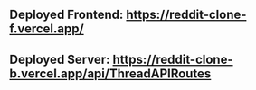 ## Deployed Frontend: https://reddit-clone-f.vercel.app/

## Deployed Server: https://reddit-clone-b.vercel.app/api/ThreadAPIRoutes

